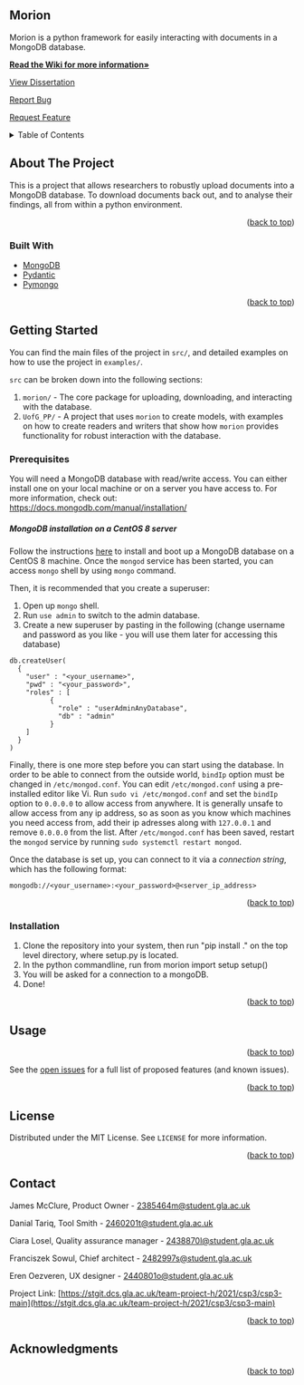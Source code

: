<div id="top"></div>



<br />

## Morion
Morion is a python framework for easily interacting with documents in a MongoDB database.


<a href="https://stgit.dcs.gla.ac.uk/team-project-h/2021/csp3/csp3-main/-/wikis/home"><strong>Read the Wiki for more information»</strong></a>

<a href="https://stgit.dcs.gla.ac.uk/team-project-h/2021/csp3/csp3-dissertation">View Dissertation</a>

<a href="https://stgit.dcs.gla.ac.uk/team-project-h/2021/csp3/csp3-main">Report Bug</a>

<a href="https://stgit.dcs.gla.ac.uk/team-project-h/2021/csp3/csp3-main">Request Feature</a>


<!-- TABLE OF CONTENTS -->
<details>
  <summary>Table of Contents</summary>
  <ol>
    <li>
      <a href="#about-the-project">About The Project</a>
      <ul>
        <li><a href="#built-with">Built With</a></li>
      </ul>
    </li>
    <li>
      <a href="#getting-started">Getting Started</a>
      <ul>
        <li><a href="#prerequisites">Prerequisites</a></li>
        <li><a href="#installation">Installation</a></li>
      </ul>
    </li>
    <li><a href="#usage">Usage</a></li>
    <li><a href="#roadmap">Roadmap</a></li>
    <li><a href="#license">License</a></li>
    <li><a href="#contact">Contact</a></li>
    <li><a href="#acknowledgments">Acknowledgments</a></li>
  </ol>
</details>



<!-- ABOUT THE PROJECT -->
## About The Project

This is a project that allows researchers to robustly upload documents into a MongoDB database. To download documents back out,
and to analyse their findings, all from within a python environment.


<p align="right">(<a href="#top">back to top</a>)</p>

### Built With

* [MongoDB](https://www.mongodb.com/)
* [Pydantic](https://pydantic-docs.helpmanual.io/)
* [Pymongo](https://pypi.org/project/pymongo/)

<p align="right">(<a href="#top">back to top</a>)</p>



<!-- GETTING STARTED -->
## Getting Started
You can find the main files of the project in `src/`, and detailed examples on how to use the project in `examples/`.

`src` can be broken down into the following sections:

1. `morion/` - The core package for uploading, downloading, and interacting with the database.
2. `UofG_PP/` - A project that uses `morion` to create models, with examples on how to create readers and writers
that show how `morion` provides functionality for robust interaction with the database.

### Prerequisites

You will need a MongoDB database with read/write access.
You can either install one on your local machine or on a server you have access to.
For more information, check out: https://docs.mongodb.com/manual/installation/

##### MongoDB installation on a CentOS 8 server

Follow the instructions [here](https://docs.mongodb.com/manual/tutorial/install-mongodb-on-red-hat/) to install and boot up a MongoDB database on a CentOS 8 machine. Once the `mongod` service has been started, you can access `mongo` shell by using `mongo` command. 

Then, it is recommended that you create a superuser:
1. Open up `mongo` shell.
2. Run `use admin` to switch to the admin database.
3. Create a new superuser by pasting in the following (change username and password as you like - you will use them later for accessing this database)
```
db.createUser(
  {
    "user" : "<your_username>",
    "pwd" : "<your_password>",
    "roles" : [
          {
            "role" : "userAdminAnyDatabase",
            "db" : "admin"
          }
    ]
  }
)
```

Finally, there is one more step before you can start using the database. In order to be able to connect from the outside world, `bindIp` option must be changed in `/etc/mongod.conf`. You can edit `/etc/mongod.conf` using a pre-installed editor like Vi. Run `sudo vi /etc/mongod.conf` and set the `bindIp` option to `0.0.0.0` to allow access from anywhere. It is generally unsafe to allow access from any ip address, so as soon as you know which machines you need access from, add their ip adresses along with `127.0.0.1` and remove `0.0.0.0` from the list. After `/etc/mongod.conf` has been saved, restart the `mongod` service by running `sudo systemctl restart mongod`.

Once the database is set up, you can connect to it via a *connection string*, which has the following format:

`mongodb://<your_username>:<your_password>@<server_ip_address>`


<p align="right">(<a href="#top">back to top</a>)</p>

### Installation

1. Clone the repository into your system, then run "pip install ." on the top level directory, where setup.py is located.
2. In the python commandline, run 
  from morion import setup
  setup()
3. You will be asked for a connection to a mongoDB.
4. Done!



<p align="right">(<a href="#top">back to top</a>)</p>



<!-- USAGE EXAMPLES -->
## Usage

<p align="right">(<a href="#top">back to top</a>)</p>



See the [open issues](https://stgit.dcs.gla.ac.uk/team-project-h/2021/csp3/csp3-main/-/issues) for a full list of proposed features (and known issues).

<p align="right">(<a href="#top">back to top</a>)</p>



<!-- LICENSE -->
## License

Distributed under the MIT License. See `LICENSE` for more information.

<p align="right">(<a href="#top">back to top</a>)</p>



<!-- CONTACT -->
## Contact

James McClure, Product Owner - 2385464m@student.gla.ac.uk

Danial Tariq, Tool Smith - 2460201t@student.gla.ac.uk

Ciara Losel, Quality assurance manager - 2438870l@student.gla.ac.uk

Franciszek Sowul, Chief architect - 2482997s@student.gla.ac.uk

Eren Oezveren, UX designer - 2440801o@student.gla.ac.uk


Project Link: [https://stgit.dcs.gla.ac.uk/team-project-h/2021/csp3/csp3-main](https://stgit.dcs.gla.ac.uk/team-project-h/2021/csp3/csp3-main)

<p align="right">(<a href="#top">back to top</a>)</p>



<!-- ACKNOWLEDGMENTS -->
## Acknowledgments

<p align="right">(<a href="#top">back to top</a>)</p>



